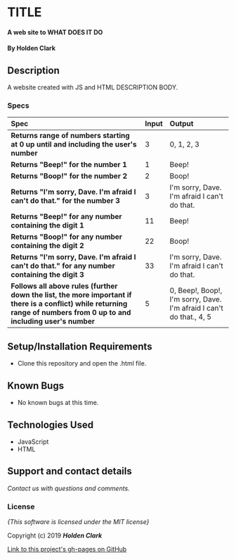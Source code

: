 # TITLE

#### A web site to WHAT DOES IT DO

#### By **Holden Clark**

## Description

A website created with JS and HTML DESCRIPTION BODY.

### Specs
| Spec | Input | Output |
| :-------------     | :------------- | :------------- |
| **Returns range of numbers starting at 0 up until and including the user's number** | 3 | 0, 1, 2, 3 |
| **Returns "Beep!" for the number 1** | 1 | Beep! |
| **Returns "Boop!" for the number 2** | 2 | Boop! |
| **Returns "I'm sorry, Dave. I'm afraid I can't do that." for the number 3** | 3 | I'm sorry, Dave. I'm afraid I can't do that. |
| **Returns "Beep!" for any number containing the digit 1** | 11 | Beep! |
| **Returns "Boop!" for any number containing the digit 2** | 22 | Boop! |
| **Returns "I'm sorry, Dave. I'm afraid I can't do that." for any number containing the digit 3** | 33 | I'm sorry, Dave. I'm afraid I can't do that. |
| **Follows all above rules (further down the list, the more important if there is a conflict) while returning range of numbers from 0 up to and including user's number** | 5 | 0, Beep!, Boop!, I'm sorry, Dave. I'm afraid I can't do that., 4, 5 |

## Setup/Installation Requirements

* Clone this repository and open the .html file.


## Known Bugs
* No known bugs at this time.

## Technologies Used
* JavaScript
* HTML

## Support and contact details

_Contact us with questions and comments._

### License

*{This software is licensed under the MIT license}*

Copyright (c) 2019 **_Holden Clark_**

[Link to this project's gh-pages on GitHub](https://holdenjc.github.io/)

